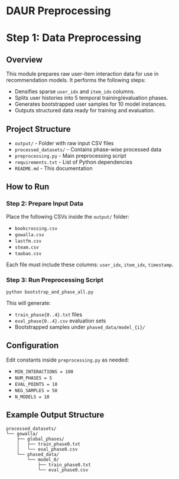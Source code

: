 # DAUR Preprocessing
<h1>Step 1: Data Preprocessing </h1>

<h2>Overview</h2>

<p>This module prepares raw user-item interaction data for use in recommendation models. It performs the following steps:</p>

<ul>
  <li>Densifies sparse <code>user_idx</code> and <code>item_idx</code> columns.</li>
  <li>Splits user histories into 5 temporal training/evaluation phases.</li>
  <li>Generates bootstrapped user samples for 10 model instances.</li>
  <li>Outputs structured data ready for training and evaluation.</li>
</ul>

<h2>Project Structure</h2>

<ul>
  <li><code>output/</code> - Folder with raw input CSV files</li>
  <li><code>processed_datasets/</code> - Contains phase-wise processed data</li>
  <li><code>preprocessing.py</code> - Main preprocessing script</li>
  <li><code>requirements.txt</code> - List of Python dependencies</li>
  <li><code>README.md</code> - This documentation</li>
</ul>

<h2>How to Run</h2>


<h3>Step 2: Prepare Input Data</h3>

<p>Place the following CSVs inside the <code>output/</code> folder:</p>

<ul>
  <li><code>bookcrossing.csv</code></li>
  <li><code>gowalla.csv</code></li>
  <li><code>lastfm.csv</code></li>
  <li><code>steam.csv</code></li>
  <li><code>taobao.csv</code></li>
</ul>

<p>Each file must include these columns: <code>user_idx</code>, <code>item_idx</code>, <code>timestamp</code>.</p>

<h3>Step 3: Run Preprocessing Script</h3>

<pre><code>python bootstrap_and_phase_all.py
</code></pre>

<p>This will generate:</p>
<ul>
  <li><code>train_phase{0..4}.txt</code> files</li>
  <li><code>eval_phase{0..4}.csv</code> evaluation sets</li>
  <li>Bootstrapped samples under <code>phased_data/model_{i}/</code></li>
</ul>

<h2>Configuration</h2>

<p>Edit constants inside <code>preprocessing.py</code> as needed:</p>

<ul>
  <li><code>MIN_INTERACTIONS = 100</code></li>
  <li><code>NUM_PHASES = 5</code></li>
  <li><code>EVAL_POINTS = 10</code></li>
  <li><code>NEG_SAMPLES = 50</code></li>
  <li><code>N_MODELS = 10</code></li>
</ul>

<h2>Example Output Structure</h2>

<pre><code>processed_datasets/
└── gowalla/
    ├── global_phases/
    │   ├── train_phase0.txt
    │   └── eval_phase0.csv
    └── phased_data/
        └── model_0/
            ├── train_phase0.txt
            └── eval_phase0.csv
</code></pre>

